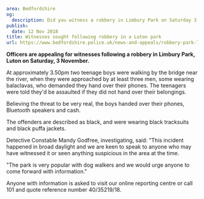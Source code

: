 ```yaml
area: Bedfordshire
og:
  description: Did you witness a robbery in Limbury Park on Saturday 3 November?
publish:
  date: 12 Nov 2018
title: Witnesses sought following robbery in a Luton park
url: https://www.bedfordshire.police.uk/news-and-appeals/robbery-park-luton-nov2018
```

**Officers are appealing for witnesses following a robbery in Limbury Park, Luton on Saturday, 3 November.**

At approximately 3.50pm two teenage boys were walking by the bridge near the river, when they were approached by at least three men, some wearing balaclavas, who demanded they hand over their phones. The teenagers were told they'd be assaulted if they did not hand over their belongings.

Believing the threat to be very real, the boys handed over their phones, Bluetooth speakers and cash.

The offenders are described as black, and were wearing black tracksuits and black puffa jackets.

Detective Constable Mandy Godfree, investigating, said: "This incident happened in broad daylight and we are keen to speak to anyone who may have witnessed it or seen anything suspicious in the area at the time.

"The park is very popular with dog walkers and we would urge anyone to come forward with information."

Anyone with information is asked to visit our online reporting centre or call 101 and quote reference number 40/35219/18.
